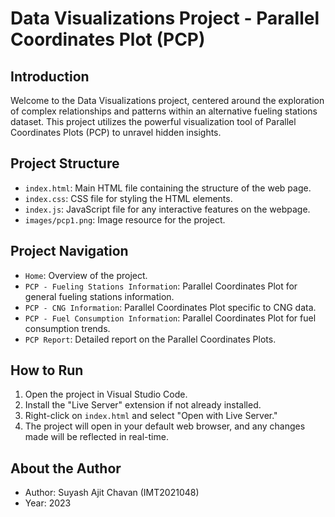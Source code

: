 # Data Visualizations Project - Parallel Coordinates Plot (PCP)

## Introduction
Welcome to the Data Visualizations project, centered around the exploration of complex relationships and patterns within an alternative fueling stations dataset. This project utilizes the powerful visualization tool of Parallel Coordinates Plots (PCP) to unravel hidden insights.

## Project Structure
- `index.html`: Main HTML file containing the structure of the web page.
- `index.css`: CSS file for styling the HTML elements.
- `index.js`: JavaScript file for any interactive features on the webpage.
- `images/pcp1.png`: Image resource for the project.

## Project Navigation
- `Home`: Overview of the project.
- `PCP - Fueling Stations Information`: Parallel Coordinates Plot for general fueling stations information.
- `PCP - CNG Information`: Parallel Coordinates Plot specific to CNG data.
- `PCP - Fuel Consumption Information`: Parallel Coordinates Plot for fuel consumption trends.
- `PCP Report`: Detailed report on the Parallel Coordinates Plots.

## How to Run
1. Open the project in Visual Studio Code.
2. Install the "Live Server" extension if not already installed.
3. Right-click on `index.html` and select "Open with Live Server."
4. The project will open in your default web browser, and any changes made will be reflected in real-time.

## About the Author
- Author: Suyash Ajit Chavan (IMT2021048)
- Year: 2023
